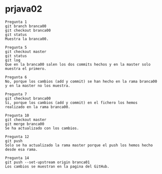 # prjava02
    Pregunta 1
    git branch branca00
    git checkout branca00
    git status
    Muestra la branca00.
  
    Pregunta 5
    git checkout master
    git status
    git log
    Que en la branca00 salen los dos commits hechos y en la master solo muestra el primero.
  
    Pregunta 6
    No, porque los cambios (add y commit) se han hecho en la rama branca00 y en la master no los muestra.
  
    Pregunta 7
    git checkout branca00
    Si, porque los cambios (add y commit) en el fichero los hemos realizado en la rama branca00.
  
    Pregunta 10
    git checkout master
    git merge branca00
    Se ha actualizado con los cambios.
  
    Pregunta 12
    git push
    Solo se ha actualizado la rama master porque el push los hemos hecho desde esa rama.
  
    Pregunta 14
    git push --set-upstream origin branca01
    Los cambios se muestran en la pagina del GitHub.

